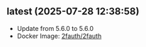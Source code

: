 ## latest (2025-07-28 12:38:58)
- Update from 5.6.0 to 5.6.0
- Docker Image: [2fauth/2fauth](https://hub.docker.com/_/2fauth)


